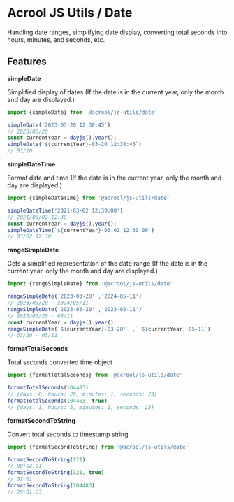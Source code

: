 # Acrool JS Utils / Date

<p>
    Handling date ranges, simplifying date display, converting total seconds into hours, minutes, and seconds, etc.
</p>



## Features

**simpleDate**

Simplified display of dates (If the date is in the current year, only the month and day are displayed.)

```ts
import {simpleDate} from '@acrool/js-utils/date'

simpleDate('2023-03-20 12:30:45')
// 2023/03/20
const currentYear = dayjs().year();
simpleDate(`${currentYear}-03-20 12:30:45`)
// 03/20
```

**simpleDateTime**

Format date and time (If the date is in the current year, only the month and day are displayed.)

```ts
import {simpleDateTime} from '@acrool/js-utils/date'

simpleDateTime('2021-03-02 12:30:00')
// 2021/03/02 12:30
const currentYear = dayjs().year();
simpleDateTime(`${currentYear}-03-02 12:30:00`)
// 03/02 12:30
```

**rangeSimpleDate**

Gets a simplified representation of the date range (If the date is in the current year, only the month and day are displayed.)

```ts
import {rangeSimpleDate} from '@acrool/js-utils/date'

rangeSimpleDate('2023-03-20' ,'2024-05-11')
// 2023/03/20 - 2024/05/11
rangeSimpleDate('2023-03-20' ,'2023-05-11')
// 2023/03/20 - 05/11
const currentYear = dayjs().year();
rangeSimpleDate(`${currentYear}-03-20'` ,`'${currentYear}-05-11`)
// 03/20 - 05/11
```

**formatTotalSeconds**

Total seconds converted time object

```ts
import {formatTotalSeconds} from '@acrool/js-utils/date'

formatTotalSeconds(104483)
// {days: 0, hours: 29, minutes: 1, seconds: 23}
formatTotalSeconds(104483, true)
// {days: 1, hours: 5, minutes: 1, seconds: 23}
```

**formatSecondToString**

Convert total seconds to timestamp string

```ts
import {formatSecondToString} from '@acrool/js-utils/date'

formatSecondToString(121)
// 00:02:01
formatSecondToString(121, true)
// 02:01
formatSecondToString(104483)
// 29:01:23
```
